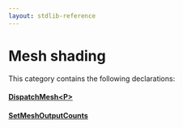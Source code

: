 ```yaml
---
layout: stdlib-reference
---
```

# Mesh shading

This category contains the following declarations:

#### [DispatchMesh\<P\>](/stdlib-reference/global-decls/DispatchMesh)

#### [SetMeshOutputCounts](/stdlib-reference/global-decls/SetMeshOutputCounts)

